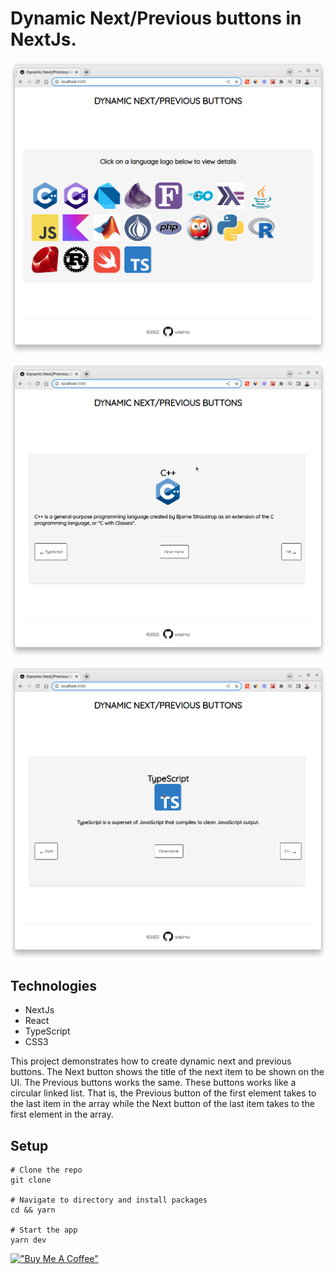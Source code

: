 # Dynamic Next/Previous buttons in NextJs.

[![Dynamic](assets/dynamic%20nextprev.png)]()

[![First](assets/dynamic%20nextprev1.png)]()

[![Last](assets/dynamic%20nextprev2.png)]()

## Technologies

- NextJs
- React
- TypeScript
- CSS3

This project demonstrates how to create dynamic next and previous buttons.
The Next button shows the title of the next item to be shown on the UI.
The Previous buttons works the same.
These buttons works like a circular linked list.
That is, the Previous button of the first element takes to the last item in the array while the Next button of the last item takes to the first element in the array.

## Setup

```code
# Clone the repo
git clone

# Navigate to directory and install packages
cd && yarn

# Start the app
yarn dev
```

[!["Buy Me A Coffee"](https://www.buymeacoffee.com/assets/img/custom_images/orange_img.png)](https://www.buymeacoffee.com/wazimu)
